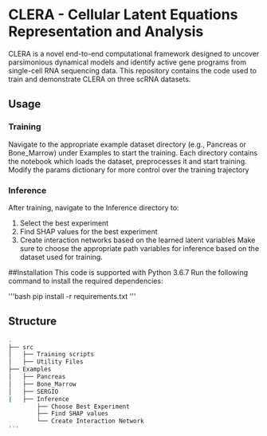 # CLERA - Cellular Latent Equations Representation and Analysis

CLERA is a novel end-to-end computational framework designed to uncover parsimonious dynamical models and identify active gene programs from single-cell RNA sequencing data. This repository contains the code used to train and demonstrate CLERA on three scRNA datasets.

## Usage
### Training
Navigate to the appropriate example dataset directory (e.g., Pancreas or Bone_Marrow) under Examples to start the training. Each directory contains the notebook which loads the dataset, preprocesses it and start training. Modify the params dictionary for more control over the training trajectory

### Inference
After training, navigate to the Inference directory to:
1. Select the best experiment
2. Find SHAP values for the best experiment
3. Create interaction networks based on the learned latent variables
Make sure to choose the appropriate path variables for inference based on the dataset used for training.

##Installation
This code is supported with Python 3.6.7 Run the following command to install the required dependencies:

'''bash
pip install -r requirements.txt
'''

## Structure

```bash
.
├── src
│   ├── Training scripts
│   ├── Utility Files
├── Examples
│   ├── Pancreas
│   ├── Bone_Marrow
│   ├── SERGIO
|   ├── Inference
        ├── Choose Best Experiment
        ├── Find SHAP values
        └── Create Interaction Network
'''
